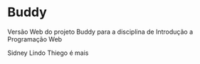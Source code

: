 # Buddy
  Versão Web do projeto Buddy para a disciplina de Introdução a Programação Web
  
Sidney Lindo
Thiego é mais